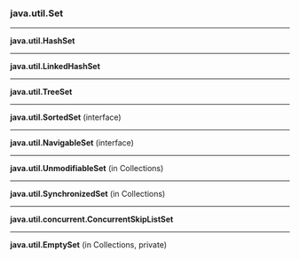 ### java.util.Set

---

**java.util.HashSet**

---

**java.util.LinkedHashSet**

---

**java.util.TreeSet**

---

**java.util.SortedSet** (interface)

---

**java.util.NavigableSet** (interface)

---

**java.util.UnmodifiableSet** (in Collections)

---

**java.util.SynchronizedSet** (in Collections)

---

**java.util.concurrent.ConcurrentSkipListSet**

---

**java.util.EmptySet** (in Collections, private)
